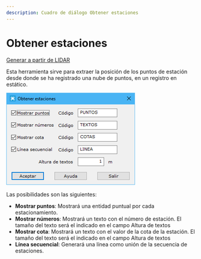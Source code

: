 ```yaml
---
description: Cuadro de diálogo Obtener estaciones
---
```


# Obtener estaciones

[Generar a partir de LIDAR](../../fichas-de-herramientas/ficha-de-herramientas-archivos-lidar/calcular-a-partir-de-lidar.md)

Esta herramienta sirve para extraer la posición de los puntos de estación desde donde se ha registrado una nube de puntos, en un registro en estático.

![Cuadro de diálogo Obtener estaciones](../../../.gitbook/assets/image-153.png)

Las posibilidades son las siguientes:

* **Mostrar puntos**: Mostrará una entidad puntual por cada estacionamiento.
* **Mostrar números**: Mostrará un texto con el número de estación. El tamaño del texto será el indicado en el campo Altura de textos
* **Mostrar cota**: Mostrará un texto con el valor de la cota de la estación. El tamaño del texto será el indicado en el campo Altura de textos
* **Línea secuencial**: Generará una línea como unión de la secuencia de estaciones.
